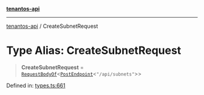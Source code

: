 [**tenantos-api**](../README.md)

***

[tenantos-api](../globals.md) / CreateSubnetRequest

# Type Alias: CreateSubnetRequest

> **CreateSubnetRequest** = [`RequestBodyOf`](RequestBodyOf.md)\<[`PostEndpoint`](PostEndpoint.md)\<`"/api/subnets"`\>\>

Defined in: [types.ts:661](https://github.com/shadmanZero/tenantos-api/blob/5456fdea44f46a63455944d4982f5327cbeb3156/src/types.ts#L661)
